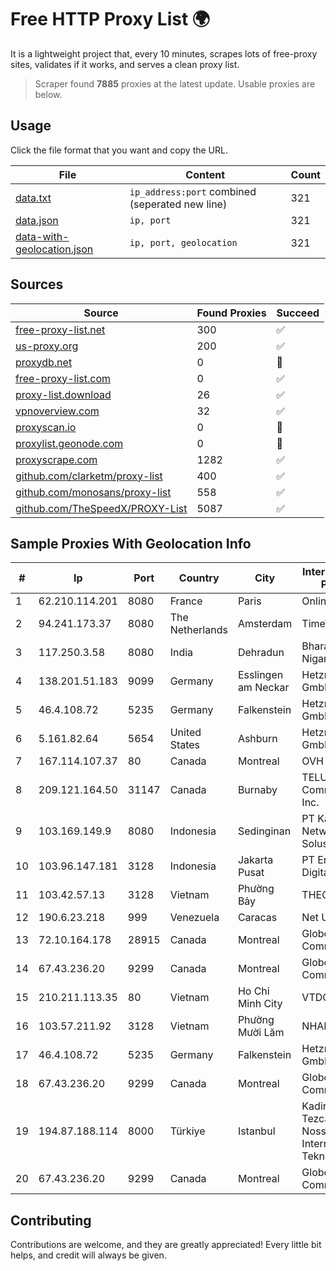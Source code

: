 
# Free HTTP Proxy List 🌍

It is a lightweight project that, every 10 minutes, scrapes lots of free-proxy sites, validates if it works, and serves a clean proxy list.


> Scraper found **7885** proxies at the latest update. Usable proxies are below.

## Usage

Click the file format that you want and copy the URL.


|File|Content|Count|
|----|-------|-----|
|[data.txt](https://raw.githubusercontent.com/themiralay/Proxy-List-World/master/data.txt)|`ip_address:port` combined (seperated new line)|321|
|[data.json](https://raw.githubusercontent.com/themiralay/Proxy-List-World/master/data.json)|`ip, port`|321|
|[data-with-geolocation.json](https://raw.githubusercontent.com/themiralay/Proxy-List-World/master/data-with-geolocation.json)|`ip, port, geolocation`|321|

## Sources

|Source|Found Proxies|Succeed|
|------|-------------|-------|
|[free-proxy-list.net](https://free-proxy-list.net)|300|✅|
|[us-proxy.org](https://www.us-proxy.org)|200|✅|
|[proxydb.net](http://proxydb.net)|0|🚫|
|[free-proxy-list.com](https://free-proxy-list.com/?page=&port=&type%5B%5D=http&type%5B%5D=https&up_time=0&search=Search)|0|✅|
|[proxy-list.download](https://www.proxy-list.download/HTTP)|26|✅|
|[vpnoverview.com](https://vpnoverview.com/privacy/anonymous-browsing/free-proxy-servers)|32|✅|
|[proxyscan.io](https://www.proxyscan.io)|0|🚫|
|[proxylist.geonode.com](https://proxylist.geonode.com/api/proxy-list?limit=300&page=1&sort_by=lastChecked&sort_type=desc&protocols=http,https)|0|🚫|
|[proxyscrape.com](https://api.proxyscrape.com/v2/?request=displayproxies&protocol=http&timeout=10000&country=all&ssl=all&anonymity=all)|1282|✅|
|[github.com/clarketm/proxy-list](https://raw.githubusercontent.com/clarketm/proxy-list/master/proxy-list-raw.txt)|400|✅|
|[github.com/monosans/proxy-list](https://raw.githubusercontent.com/monosans/proxy-list/main/proxies/http.txt)|558|✅|
|[github.com/TheSpeedX/PROXY-List](https://raw.githubusercontent.com/TheSpeedX/PROXY-List/master/http.txt)|5087|✅|


## Sample Proxies With Geolocation Info

|#|Ip|Port|Country|City|Internet Service Provider|
|-|--|----|-------|----|-------------------------|
|1|62.210.114.201|8080|France|Paris|Online SAS|
|2|94.241.173.37|8080|The Netherlands|Amsterdam|TimeWeb Ltd.|
|3|117.250.3.58|8080|India|Dehradun|Bharat Sanchar Nigam Ltd|
|4|138.201.51.183|9099|Germany|Esslingen am Neckar|Hetzner Online GmbH|
|5|46.4.108.72|5235|Germany|Falkenstein|Hetzner Online GmbH|
|6|5.161.82.64|5654|United States|Ashburn|Hetzner Online GmbH|
|7|167.114.107.37|80|Canada|Montreal|OVH SAS|
|8|209.121.164.50|31147|Canada|Burnaby|TELUS Communications Inc.|
|9|103.169.149.9|8080|Indonesia|Sedinginan|PT Kangen Network Solusindo|
|10|103.96.147.181|3128|Indonesia|Jakarta Pusat|PT Era Awan Digital|
|11|103.42.57.13|3128|Vietnam|Phường Bảy|THEGIOISO|
|12|190.6.23.218|999|Venezuela|Caracas|Net Uno|
|13|72.10.164.178|28915|Canada|Montreal|GloboTech Communications|
|14|67.43.236.20|9299|Canada|Montreal|GloboTech Communications|
|15|210.211.113.35|80|Vietnam|Ho Chi Minh City|VTDC|
|16|103.57.211.92|3128|Vietnam|Phường Mười Lăm|NHANHOA|
|17|46.4.108.72|5235|Germany|Falkenstein|Hetzner Online GmbH|
|18|67.43.236.20|9299|Canada|Montreal|GloboTech Communications|
|19|194.87.188.114|8000|Türkiye|Istanbul|Kadir Huseyin Tezcan Nosspeed Internet Teknolojileri|
|20|67.43.236.20|9299|Canada|Montreal|GloboTech Communications|



## Contributing

Contributions are welcome, and they are greatly appreciated! Every
little bit helps, and credit will always be given.

